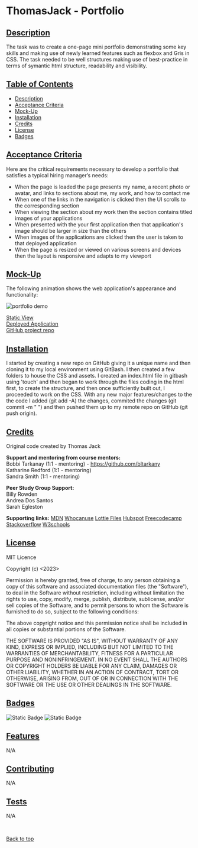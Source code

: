 # ThomasJack - Portfolio

## [Description](#description)

The task was to create a one-page mini portfolio demonstrating some key skills and making use of newly learned features such as flexbox and Gris in CSS. The task needed to be well structures making use of best-practice in terms of symantic html structure, readability and visibility.

## [Table of Contents](#table-of-contents)

* [Description](#description--one-page-mini-portfolio)
* [Acceptance Criteria](#acceptance-criteria)
* [Mock-Up](#mock-up)
* [Installation](#installation)
* [Credits](#credits)
* [License](#license)
* [Badges](#badges)

## [Acceptance Criteria](#acceptance-criteria)

Here are the critical requirements necessary to develop a portfolio that satisfies a typical hiring manager’s needs:

* When the page is loaded the page presents my name, a recent photo or avatar, and links to sections about me, my work, and how to contact me
* When one of the links in the navigation is clicked then the UI scrolls to the corresponding section
* When viewing the section about my work then the section contains titled images of your applications
* When presented with the your first application then that application's image should be larger in size than the others
* When images of the applications are clicked then the user is taken to that deployed application
* When the page is resized or viewed on various screens and devices then the layout is responsive and adapts to my viewport

## [Mock-Up](#mock-up)

The following animation shows the web application's appearance and functionality:

![portfolio demo](./assets/images/1pagegif.gif)

[Static View](./assets/images/screenshot.png)
<br>
[Deployed Application](https://quikstart86.github.io/ThomasJack-portfolio/)
<br>
[GitHub project repo](https://github.com/quikstart86/ThomasJack-portfolio)

## [Installation](#installation)

I started by creating a new repo on GitHub giving it a unique name and then cloning it to my local environment using GitBash. I then created a few folders to house the CSS and assets. I created an index.html file in gitbash using 'touch' and then began to work through the files coding in the html first, to create the structure, and then once sufficiently built out, I proceeded to work on the CSS. With any new major features/changes to the the code I added (git add -A) the changes, commited the changes (git commit -m " ") and then pushed them up to my remote repo on GitHub (git push origin).

## [Credits](#credits)

Original code created by Thomas Jack

**Support and mentoring from course mentors:**
<br>Bobbi Tarkanay (1:1 - mentoring) - https://github.com/bltarkany
<br>Katharine Redford (1:1 - mentoring)
<br>Sandra Smith (1:1 - mentoring)

**Peer Study Group Support:**
<br>
Billy Rowden 
<br>
Andrea Dos Santos 
<br>
Sarah Egleston

**Supporting links:**
[MDN](https://developer.mozilla.org/en-US/)
[Whocanuse](https://www.whocanuse.com/?bg=2f4f4f&fg=ffffff&fs=16&fw=)
[Lottie Files](https://lottiefiles.com/blog/working-with-lottie/how-to-add-lottie-animation-in-web-page-html)
[Hubspot](https://blog.hubspot.com/website/html-text-box)
[Freecodecamp](https://www.freecodecamp.org/news/learn-css-grid-by-building-5-layouts/)
[Stackoverflow](https://stackoverflow.com/questions/7717527/smooth-scrolling-when-clicking-an-anchor-link)
[W3schools](https://www.w3schools.com/howto/howto_css_smooth_scroll.asp#section2)

## [License](#license)

MIT Licence

Copyright (c) <2023> <Thomas Jack>

Permission is hereby granted, free of charge, to any person obtaining a copy
of this software and associated documentation files (the "Software"), to deal
in the Software without restriction, including without limitation the rights
to use, copy, modify, merge, publish, distribute, sublicense, and/or sell
copies of the Software, and to permit persons to whom the Software is
furnished to do so, subject to the following conditions:

The above copyright notice and this permission notice shall be included in all
copies or substantial portions of the Software.

THE SOFTWARE IS PROVIDED "AS IS", WITHOUT WARRANTY OF ANY KIND, EXPRESS OR IMPLIED, INCLUDING BUT NOT LIMITED TO THE WARRANTIES OF MERCHANTABILITY, FITNESS FOR A PARTICULAR PURPOSE AND NONINFRINGEMENT. IN NO EVENT SHALL THE AUTHORS OR COPYRIGHT HOLDERS BE LIABLE FOR ANY CLAIM, DAMAGES OR OTHER LIABILITY, WHETHER IN AN ACTION OF CONTRACT, TORT OR OTHERWISE, ARISING FROM, OUT OF OR IN CONNECTION WITH THE SOFTWARE OR THE USE OR OTHER DEALINGS IN THE SOFTWARE.

## [Badges](#badges)

![Static Badge](https://img.shields.io/badge/HTML_30%25-blue)
![Static Badge](https://img.shields.io/badge/CSS_70%25-Green)



## [Features](#features)

N/A

## [Contributing](#contributing)

N/A

## [Tests](#tests)

N/A

<br>

[Back to top](#top)

